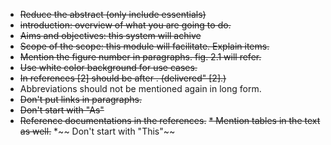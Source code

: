 * ~~Reduce the abstract (only include essentials)~~
* ~~introduction: overview of what you are going to do.~~
* ~~Aims and objectives: this system will achive~~
* ~~Scope of the scope: this module will facilitate. Explain items.~~
* ~~Mention the figure number in paragraphs. fig. 2.1 will refer.~~
* ~~Use white color background for use cases.~~
* ~~In references [2] should be after .  (delivered" [2].)~~
* Abbreviations should not be mentioned again in long form.
* ~~Don't put links in paragraphs.~~
* ~~Don't start with "As"~~
* ~~Reference documentations in the references.~~
~~* Mention tables in the text as well.~~
*~~ Don't start with "This"~~